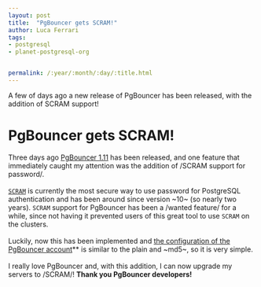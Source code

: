 ```yaml
---
layout: post
title:  "PgBouncer gets SCRAM!"
author: Luca Ferrari
tags:
- postgresql
- planet-postgresql-org


permalink: /:year/:month/:day/:title.html
---
```

A few of days ago a new release of PgBouncer has been released, with the addition of SCRAM support!

# PgBouncer gets SCRAM!
Three days ago [PgBouncer 1.11](https://pgbouncer.github.io/changelog.html#pgbouncer-111x) has been released, and one feature that immediately caught my attention was the addition of /SCRAM support for password/.
<br/>
<br/>
[`SCRAM`](https://www.postgresql.org/docs/11/auth-password.html) is currently the most secure way to use password for PostgreSQL authentication and has been around since version ~10~ (so nearly two years). `SCRAM` support for PgBouncer has been a /wanted feature/ for a while, since not having it prevented users of this great tool to use `SCRAM` on the clusters.
<br/>
<br/>
Luckily, now this has been implemented and [the configuration of the PgBouncer account](https://pgbouncer.github.io/config.html#authentication-file-format)** is similar to the plain and ~md5~, so it is very simple.
<br/>
<br/>
I really love PgBouncer and, with this addition, I can now upgrade my servers to /SCRAM/!
**Thank you PgBouncer developers!**
